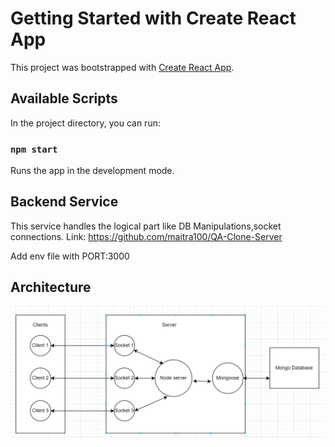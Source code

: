 # Getting Started with Create React App

This project was bootstrapped with [Create React App](https://github.com/facebook/create-react-app).

## Available Scripts

In the project directory, you can run:

### `npm start`

Runs the app in the development mode.

## Backend Service
This service handles the logical part like DB Manipulations,socket connections.
Link: https://github.com/maitra100/QA-Clone-Server

Add env file with PORT:3000

## Architecture
![architecture](./public/architecture.PNG)



